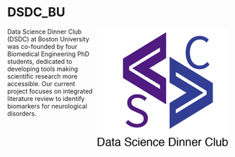 # DSDC_BU
<img src="https://github.com/dz256/DSDC_BU/blob/master/Logo/DSDC_LOGO.png" width="300" align="right">

Data Science Dinner Club (DSDC) at Boston University was co-founded by four Biomedical Engineering PhD students, dedicated to developing tools making scientific research more accessible. Our current project focuses on integrated literature review to identify biomarkers for neurological disorders.
